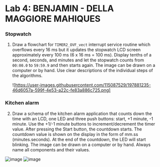 # Lab 4: BENJAMIN - DELLA MAGGIORE MAHIQUES

### Stopwatch

1. Draw a flowchart for `TIMER2_OVF_vect` interrupt service routine which overflows every 16&nbsp;ms but it updates the stopwatch LCD screen approximately every 100&nbsp;ms (6 x 16&nbsp;ms = 100&nbsp;ms). Display tenths of a second, seconds, and minutes and let the stopwatch counts from `00:00.0` to `59:59.9` and then starts again. The image can be drawn on a computer or by hand. Use clear descriptions of the individual steps of the algorithms.

   ![https://user-images.githubusercontent.com/115087529/197881235-46d6057a-599f-4e53-a22c-fe83a886c725.png]

### Kitchen alarm

2. Draw a schema of the kitchen alarm application that counts down the time with an LCD, one LED and three push buttons: start, +1 minute, -1 minute. Use the +1/-1 minute buttons to increment/decrement the timer value. After pressing the Start button, the countdown starts. The countdown value is shown on the display in the form of mm.ss (minutes.seconds). At the end of the countdown, the LED will start blinking. The image can be drawn on a computer or by hand. Always name all components and their values.

![image](https://user-images.githubusercontent.com/115087529/197882336-f69770ef-81e8-481c-b4f5-ea83e67da9d2.png)
![image](https://user-images.githubusercontent.com/115087529/197882407-7abf7920-1587-492b-80d5-69bb18a1356b.png)

